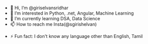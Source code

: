 - 👋 Hi, I’m @giriselvansridhar
- 👀 I’m interested in Python, .net, Angular, Machine Learning
- 🌱 I’m currently learning DSA, Data Science
- 📫 How to reach me Insta(@sgirishelvan)
<!-- - 😄 Pronouns: ... -->
- ⚡ Fun fact: I don't know any language other than English, Tamil

<!---
giriselvansridhar/giriselvansridhar is a ✨ special ✨ repository because its `README.md` (this file) appears on your GitHub profile.
You can click the Preview link to take a look at your changes.
--->
